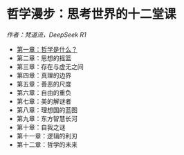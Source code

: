 # 哲学漫步：思考世界的十二堂课

*作者：梵道流，DeepSeek R1*

* [第一章：哲学是什么？](./chapter_1.md)
* 第二章：思想的摇篮
* 第三章：存在与虚无之间
* 第四章：真理的边界
* 第五章：善恶的尺度
* 第六章：自由的重负
* 第七章：美的解谜者
* 第八章：理想国的蓝图
* 第九章：东方智慧长河
* 第十章：自我之谜
* 第十一章：逻辑的利刃
* 第十二章：哲学的未来